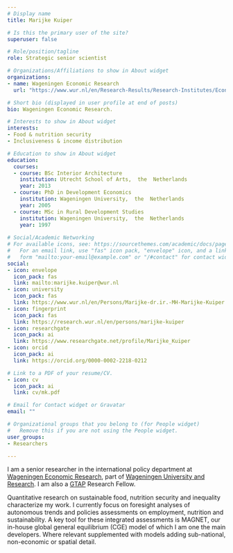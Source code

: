 ```yaml
---
# Display name
title: Marijke Kuiper

# Is this the primary user of the site?
superuser: false

# Role/position/tagline
role: Strategic senior scientist

# Organizations/Affiliations to show in About widget
organizations:
- name: Wageningen Economic Research
  url: "https://www.wur.nl/en/Research-Results/Research-Institutes/Economic-Research.htm"

# Short bio (displayed in user profile at end of posts)
bio: Wageningen Economic Research.

# Interests to show in About widget
interests:
- Food & nutrition security
- Inclusiveness & income distribution

# Education to show in About widget
education:
  courses:
  - course: BSc Interior Architecture
    institution: Utrecht School of Arts,  the  Netherlands
    year: 2013
  - course: PhD in Development Economics
    institution: Wageningen University,  the  Netherlands
    year: 2005
  - course: MSc in Rural Development Studies
    institution: Wageningen University,  the  Netherlands
    year: 1997
  
# Social/Academic Networking
# For available icons, see: https://sourcethemes.com/academic/docs/page-builder/#icons
#   For an email link, use "fas" icon pack, "envelope" icon, and a link in the
#   form "mailto:your-email@example.com" or "/#contact" for contact widget.
social:
- icon: envelope
  icon_pack: fas
  link: mailto:marijke.kuiper@wur.nl
- icon: university
  icon_pack: fas
  link: https://www.wur.nl/en/Persons/Marijke-dr.ir.-MH-Marijke-Kuiper.htm
- icon: fingerprint
  icon_pack: fas
  link: https://research.wur.nl/en/persons/marijke-kuiper
- icon: researchgate
  icon_pack: ai
  link: https://www.researchgate.net/profile/Marijke_Kuiper
- icon: orcid
  icon_pack: ai
  link: https://orcid.org/0000-0002-2218-0212

# Link to a PDF of your resume/CV.
- icon: cv
  icon_pack: ai
  link: cv/mk.pdf

# Email for Contact widget or Gravatar
email: ""

# Organizational groups that you belong to (for People widget)
#   Remove this if you are not using the People widget.
user_groups:
- Researchers

---
```


I am a senior researcher in the international policy department at [Wageningen Economic Research](https://www.wur.nl/en/Research-Results/Research-Institutes/Economic-Research.htm), part of [Wageningen University and Research](www.wur.nl). I am also a [GTAP](https://www.gtap.agecon.purdue.edu/default.asp) Research Fellow.
 
Quantitative research on sustainable food, nutrition security and inequality characterize my work. I currently focus on foresight analyses of autonomous trends and policies assessments on employment, nutrition and sustainability. A key tool for these integrated assessments is MAGNET, our in-house global general equilibrium (CGE) model of which I am one the main developers. Where relevant supplemented with models adding sub-national, non-economic or spatial detail.
